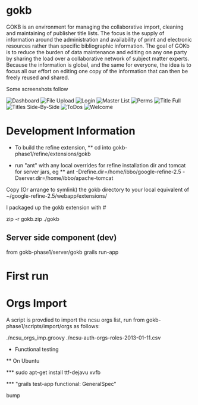 gokb
====

GOKB is an environment for managing the collaborative import, cleaning and maintaining of publisher title lists. The focus is the supply of information around the administration and availability of print and electronic resources rather than specific bibliographic information. The goal of GOKb is to reduce the burden of data maintenance and editing on any one party by sharing the load over a collaborative network of subject matter experts. Because the information is global, and the same for everyone, the idea is to focus all our effort on editing one copy of the information that can then be freely reused and shared.

Some screenshots follow

![Dashboard](https://raw.github.com/k-int/gokb-phase1/dev/images/dash.png)
![File Upload](https://raw.github.com/k-int/gokb-phase1/dev/images/licenses.png)
![Login](https://raw.github.com/k-int/gokb-phase1/dev/images/login.png)
![Master List](https://raw.github.com/k-int/gokb-phase1/dev/images/masterlist.png)
![Perms](https://raw.github.com/k-int/gokb-phase1/dev/images/perms.png)
![Title Full](https://raw.github.com/k-int/gokb-phase1/dev/images/titlefull.png)
![Titles Side-By-Side](https://raw.github.com/k-int/gokb-phase1/dev/images/titles-sidebyside.png)
![ToDos](https://raw.github.com/k-int/gokb-phase1/dev/images/todos.png)
![Welcome](https://raw.github.com/k-int/gokb-phase1/dev/images/welcome.png)

# Development Information





* To build the refine extension, 
** cd into gokb-phase1/refine/extensions/gokb

* run "ant" with any local overrides for refine installation dir and tomcat for server jars, eg
** ant -Drefine.dir=/home/ibbo/google-refine-2.5 -Dserver.dir=/home/ibbo/apache-tomcat

Copy (Or arrange to symlink) the gokb directory to your local equivalent of ~/google-refine-2.5/webapp/extensions/ 


I packaged up the gokb extension with #

 zip -r gokb.zip ./gokb


## Server side component (dev)

from gokb-phase1/server/gokb
grails run-app



# First run




# Orgs Import

A script is provdied to import the ncsu orgs list, run from gokb-phase1/scripts/import/orgs as follows:

./ncsu_orgs_imp.groovy ./ncsu-auth-orgs-roles-2013-01-11.csv 





* Functional testing

** On Ubuntu

*** sudo apt-get install ttf-dejavu xvfb

*** "grails test-app functional: GeneralSpec"

bump
